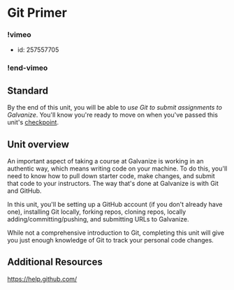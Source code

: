 # Git Primer

### !vimeo
* id: 257557705
### !end-vimeo

## Standard
By the end of this unit, you will be able to _use Git to submit assignments to Galvanize_. You'll know you're ready to move on when you've passed this unit's [checkpoint](./checkpoint.md).

## Unit overview

An important aspect of taking a course at Galvanize is working in an authentic way, which means writing code on your machine. To do this, you'll need to know how to pull down starter code, make changes, and submit that code to your instructors. The way that's done at Galvanize is with Git and GitHub.

In this unit, you'll be setting up a GitHub account (if you don't already have one), installing Git locally, forking repos, cloning repos, locally adding/committing/pushing, and submitting URLs to Galvanize.

While not a comprehensive introduction to Git, completing this unit will give you just enough knowledge of Git to track your personal code changes.

## Additional Resources
https://help.github.com/

